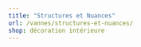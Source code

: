 ```yaml
---
title: "Structures et Nuances"
url: /vannes/structures-et-nuances/
shop: décoration intérieure
---
```

